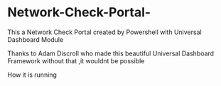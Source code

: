 # Network-Check-Portal-
This a Network Check Portal created by Powershell with Universal Dashboard Module

Thanks to Adam Discroll who made this beautiful Universal Dashboard Framework without that ,it wouldnt be possible


How it is running




